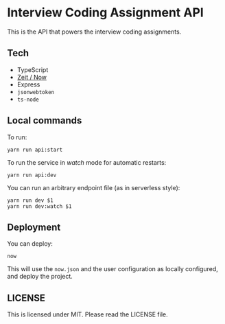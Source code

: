 # Interview Coding Assignment API

This is the API that powers the interview coding assignments.

## Tech

- TypeScript
- [Zeit / Now](https://zeit.co)
- Express
- `jsonwebtoken`
- `ts-node`

## Local commands

To run:

```
yarn run api:start
```

To run the service in _watch_ mode for automatic restarts:

```
yarn run api:dev
```

You can run an arbitrary endpoint file (as in serverless style):

```
yarn run dev $1
yarn run dev:watch $1
```

## Deployment

You can deploy:

```
now
```

This will use the `now.json` and the user configuration as locally configured, and deploy the project.

## LICENSE

This is licensed under MIT. Please read the LICENSE file.
